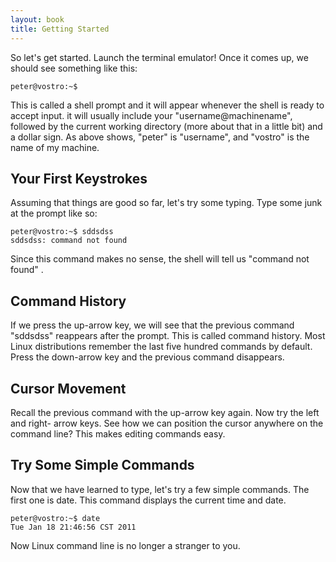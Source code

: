 ```yaml
---
layout: book
title: Getting Started
---
```


So let's get started. Launch the terminal emulator! Once it comes up, we
should see something like this:

    peter@vostro:~$ 



This is called a shell prompt and it will appear whenever the shell is ready
to accept input.  it will usually include your "username@machinename", followed
by the current working directory (more about that in a little bit) and a
dollar sign. As above shows, "peter" is "username", and "vostro" is the name
of my machine.

## Your First Keystrokes
Assuming that things are good so far, let's try some typing. Type some junk at
the prompt like so:

    peter@vostro:~$ sddsdss
    sddsdss: command not found

Since this command makes no sense, the shell will tell us "command not found"
.
## Command History
If we press the up-arrow key, we will see that the previous command "sddsdss"
reappears after the prompt. This is called command history. Most Linux
distributions remember the last five hundred commands by default. Press the
down-arrow key and the previous command disappears.

## Cursor Movement
Recall the previous command with the up-arrow key again. Now try the left and
right- arrow keys. See how we can position the cursor anywhere on the command
line?  This makes editing commands easy.

## Try Some Simple Commands
Now that we have learned to type, let's try a few simple commands. The first
one is date. This command displays the current time and date.

    peter@vostro:~$ date
    Tue Jan 18 21:46:56 CST 2011

Now Linux command line is no longer a stranger to you.

